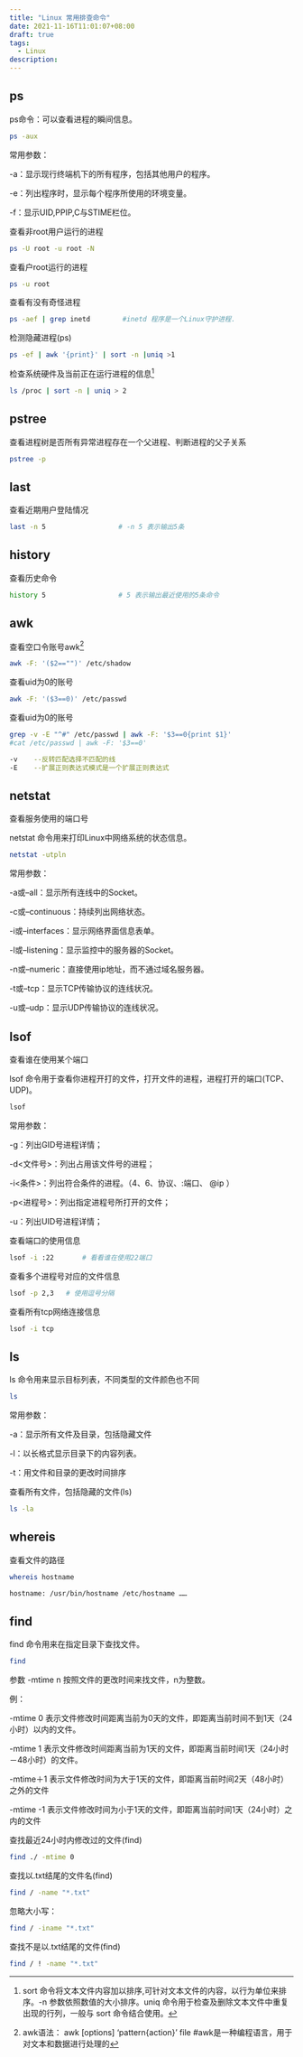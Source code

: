 ```yaml
---
title: "Linux 常用排查命令"
date: 2021-11-16T11:01:07+08:00
draft: true
tags:
  - Linux
description:
---
```




## ps

ps命令：可以查看进程的瞬间信息。

```bash
ps -aux
```

常用参数：

-a：显示现行终端机下的所有程序，包括其他用户的程序。

-e：列出程序时，显示每个程序所使用的环境变量。

-f：显示UID,PPIP,C与STIME栏位。



查看非root用户运行的进程

```bash
ps -U root -u root -N
```

查看户root运行的进程

```bash
ps -u root
```

查看有没有奇怪进程

```bash
ps -aef | grep inetd        #inetd 程序是一个Linux守护进程.
```

检测隐藏进程(ps)

```bash
ps -ef | awk '{print}' | sort -n |uniq >1
```

检查系统硬件及当前正在运行进程的信息[^1]

```bash
ls /proc | sort -n | uniq > 2
```





## pstree

查看进程树是否所有异常进程存在一个父进程、判断进程的父子关系

```bash
pstree -p
```



## last

查看近期用户登陆情况

```bash
last -n 5                  # -n 5 表示输出5条
```

## history

查看历史命令

```bash
history 5                  # 5 表示输出最近使用的5条命令
```



## awk

查看空口令账号awk[^2]

```bash
awk -F: '($2=="")' /etc/shadow
```



查看uid为0的账号

```bash
awk -F: '($3==0)' /etc/passwd
```



查看uid为0的账号

```bash
grep -v -E "^#" /etc/passwd | awk -F: '$3==0{print $1}'
#cat /etc/passwd | awk -F: '$3==0'
```

```bash
-v    --反转匹配选择不匹配的线
-E    --扩展正则表达式模式是一个扩展正则表达式
```

## netstat

查看服务使用的端口号

netstat 命令用来打印Linux中网络系统的状态信息。

```bash
netstat -utpln
```

常用参数：

-a或–all：显示所有连线中的Socket。

-c或–continuous：持续列出网络状态。

-i或–interfaces：显示网络界面信息表单。

-l或–listening：显示监控中的服务器的Socket。

-n或–numeric：直接使用ip地址，而不通过域名服务器。

-t或–tcp：显示TCP传输协议的连线状况。

-u或–udp：显示UDP传输协议的连线状况。



## lsof

查看谁在使用某个端口

lsof 命令用于查看你进程开打的文件，打开文件的进程，进程打开的端口(TCP、UDP)。

```bash
lsof
```

常用参数：

-g：列出GID号进程详情；

-d<文件号>：列出占用该文件号的进程；

-i<条件>：列出符合条件的进程。（4、6、协议、:端口、 @ip ）

-p<进程号>：列出指定进程号所打开的文件；

-u：列出UID号进程详情；



查看端口的使用信息

```bash
lsof -i :22       # 看看谁在使用22端口
```

查看多个进程号对应的文件信息

```bash
lsof -p 2,3   # 使用逗号分隔 
```

查看所有tcp网络连接信息

```bash
lsof -i tcp
```



## ls

ls 命令用来显示目标列表，不同类型的文件颜色也不同

```bash
ls
```

常用参数：

-a：显示所有文件及目录，包括隐藏文件

-l：以长格式显示目录下的内容列表。

-t：用文件和目录的更改时间排序

查看所有文件，包括隐藏的文件(ls)

```bash
ls -la
```



## whereis

查看文件的路径

```bash
whereis hostname

hostname: /usr/bin/hostname /etc/hostname ……
```



## find

find 命令用来在指定目录下查找文件。

```bash
find
```

参数 -mtime n 按照文件的更改时间来找文件，n为整数。

例：

-mtime 0 表示文件修改时间距离当前为0天的文件，即距离当前时间不到1天（24小时）以内的文件。

-mtime 1 表示文件修改时间距离当前为1天的文件，即距离当前时间1天（24小时－48小时）的文件。

-mtime＋1 表示文件修改时间为大于1天的文件，即距离当前时间2天（48小时）之外的文件

-mtime -1 表示文件修改时间为小于1天的文件，即距离当前时间1天（24小时）之内的文件

 

查找最近24小时内修改过的文件(find)

```bash
find ./ -mtime 0
```

查找以.txt结尾的文件名(find)

```bash
find / -name "*.txt"
```

忽略大小写：

```bash
find / -iname "*.txt"
```

查找不是以.txt结尾的文件(find)

```bash
find / ! -name "*.txt"
```



[^1]:sort 命令将文本文件内容加以排序,可针对文本文件的内容，以行为单位来排序。-n 参数依照数值的大小排序。uniq 命令用于检查及删除文本文件中重复出现的行列，一般与 sort 命令结合使用。
[^2]: awk语法： awk [options] ‘pattern{action}’ file    #awk是一种编程语言，用于对文本和数据进行处理的

 

 
